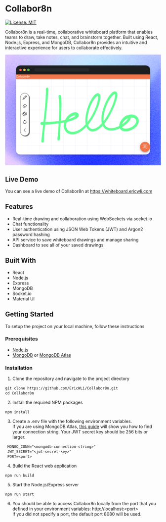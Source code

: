 # Collabor8n

[![License: MIT](https://img.shields.io/badge/License-MIT-yellow.svg)](LICENSE.md)

Collabor8n is a real-time, collaborative whiteboard platform that enables teams to draw, take notes, chat, and brainstorm together. Built using React, Node.js, Express, and MongoDB, Collabor8n provides an intuitive and interactive experience for users to collaborate effectively.  
  
  
<p align="center">
  <img src="docs/screenshot.png" alt="Whiteboard" />
</p>

## Live Demo
You can see a live demo of Collabor8n at https://whiteboard.ericwli.com

## Features

- Real-time drawing and collaboration using WebSockets via socket.io
- Chat functionality
- User authentication using JSON Web Tokens (JWT) and Argon2 password hashing
- API service to save whiteboard drawings and manage sharing
- Dashboard to see all of your saved drawings

## Built With
- React
- Node.js
- Express
- MongoDB
- Socket.io
- Material UI

## Getting Started

To setup the project on your local machine, follow these instructions

### Prerequisites

- [Node.js](https://nodejs.org/en/)
- [MongoDB](https://www.mongodb.com/) or [MongoDB Atlas](https://www.mongodb.com/atlas/database)

### Installation

1. Clone the repository and navigate to the project directory

```
git clone https://github.com/EricWLi/Collabor8n.git
cd Collabor8n
```

2. Install the required NPM packages
```
npm install
```

3. Create a .env file with the following environment variables.  
If you are using MongoDB Atlas, [this guide](https://www.mongodb.com/docs/guides/atlas/connection-string/) will show you how to find your connection string. Your JWT secret key should be 256 bits or larger.
```
 MONGO_CONN="<mongodb-connection-string>"
 JWT_SECRET="<jwt-secret-key>"
 PORT=<port>
```

4. Build the React web application
```
npm run build
```

5. Start the Node.js/Express server
```
npm run start
```

6. You should be able to access Collabor8n locally from the port that you defined in your environment variables: http://localhost:\<port>  
If you did not specify a port, the default port 8080 will be used.